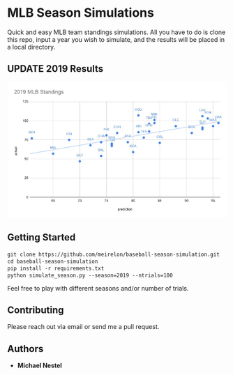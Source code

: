 # MLB Season Simulations

Quick and easy MLB team standings simulations. All you have to do is clone this repo, input a year you wish to simulate, and the results will be placed in a local directory.

## UPDATE 2019 Results

![alt text](https://raw.githubusercontent.com/meirelon/baseball-season-simulation/master/imgs/results_2019.png)

## Getting Started

```
git clone https://github.com/meirelon/baseball-season-simulation.git
cd baseball-season-simulation
pip install -r requirements.txt
python simulate_season.py --season=2019 --ntrials=100
```
Feel free to play with different seasons and/or number of trials.

## Contributing

Please reach out via email or send me a pull request.

## Authors

* **Michael Nestel**
